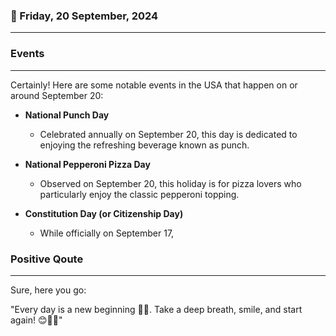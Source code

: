### 📅 Friday, 20 September, 2024
------
### Events
------
Certainly! Here are some notable events in the USA that happen on or around September 20:

- **National Punch Day**
  - Celebrated annually on September 20, this day is dedicated to enjoying the refreshing beverage known as punch.

- **National Pepperoni Pizza Day**
  - Observed on September 20, this holiday is for pizza lovers who particularly enjoy the classic pepperoni topping.

- **Constitution Day (or Citizenship Day)**
  - While officially on September 17,
### Positive Qoute
------
Sure, here you go:

"Every day is a new beginning 🌅✨. Take a deep breath, smile, and start again! 😊💪🌟"
